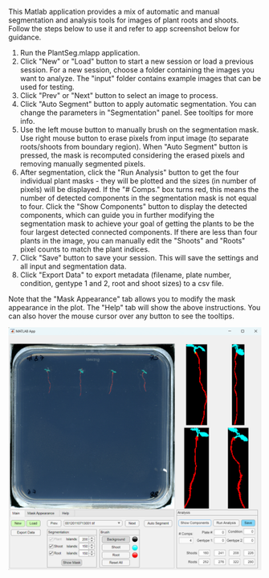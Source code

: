 This Matlab application provides a mix of automatic and manual segmentation and analysis tools for images of plant roots and shoots.
Follow the steps below to use it and refer to app screenshot below for guidance.
1. Run the PlantSeg.mlapp application.
2. Click "New" or "Load" button to start a new session or load a previous session. For a new session, choose a folder containing the images you want to analyze. The "input" folder contains example images that can be used for testing.
3. Click "Prev" or "Next" button to select an image to process.
4. Click "Auto Segment" button to apply automatic segmentation. You can change the parameters in "Segmentation" panel. See tooltips for more info. 
5. Use the left mouse button to manually brush on the segmentation mask. Use right mouse button to erase pixels from input image (to separate roots/shoots from boundary region). When "Auto Segment" button is pressed, the mask is recomputed considering the erased pixels and removing manually segmented pixels.
6. After segmentation, click the "Run Analysis" button to get the four individual plant masks - they will be plotted and the sizes (in number of pixels) will be displayed. If the "# Comps." box turns red, this means the number of detected components in the segmentation mask is not equal to four. Click the "Show Components" button to display the detected components, which can guide you in further modifying the segmentation mask to achieve your goal of getting the plants to be the four largest detected connected components. If there are less than four plants in the image, you can manually edit the "Shoots" and "Roots" pixel counts to match the plant indices.
7. Click "Save" button to save your session. This will save the settings and all input and segmentation data.
8. Click "Export Data" to export metadata (filename, plate number, condition, gentype 1 and 2, root and shoot sizes) to a csv file.

Note that the "Mask Appearance" tab allows you to modify the mask appearance in the plot. The "Help" tab will show the above instructions.
You can also hover the mouse cursor over any button to see the tooltips.

![Alt text](archive/plantseg_ui.png?raw=true "Title")
